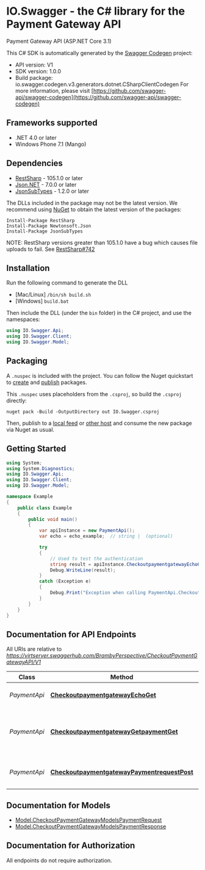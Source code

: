 # IO.Swagger - the C# library for the Payment Gateway API

Payment Gateway API (ASP.NET Core 3.1)

This C# SDK is automatically generated by the [Swagger Codegen](https://github.com/swagger-api/swagger-codegen) project:

- API version: V1
- SDK version: 1.0.0
- Build package: io.swagger.codegen.v3.generators.dotnet.CSharpClientCodegen
    For more information, please visit [https://github.com/swagger-api/swagger-codegen](https://github.com/swagger-api/swagger-codegen)

<a name="frameworks-supported"></a>
## Frameworks supported
- .NET 4.0 or later
- Windows Phone 7.1 (Mango)

<a name="dependencies"></a>
## Dependencies
- [RestSharp](https://www.nuget.org/packages/RestSharp) - 105.1.0 or later
- [Json.NET](https://www.nuget.org/packages/Newtonsoft.Json/) - 7.0.0 or later
- [JsonSubTypes](https://www.nuget.org/packages/JsonSubTypes/) - 1.2.0 or later

The DLLs included in the package may not be the latest version. We recommend using [NuGet](https://docs.nuget.org/consume/installing-nuget) to obtain the latest version of the packages:
```
Install-Package RestSharp
Install-Package Newtonsoft.Json
Install-Package JsonSubTypes
```

NOTE: RestSharp versions greater than 105.1.0 have a bug which causes file uploads to fail. See [RestSharp#742](https://github.com/restsharp/RestSharp/issues/742)

<a name="installation"></a>
## Installation
Run the following command to generate the DLL
- [Mac/Linux] `/bin/sh build.sh`
- [Windows] `build.bat`

Then include the DLL (under the `bin` folder) in the C# project, and use the namespaces:
```csharp
using IO.Swagger.Api;
using IO.Swagger.Client;
using IO.Swagger.Model;
```
<a name="packaging"></a>
## Packaging

A `.nuspec` is included with the project. You can follow the Nuget quickstart to [create](https://docs.microsoft.com/en-us/nuget/quickstart/create-and-publish-a-package#create-the-package) and [publish](https://docs.microsoft.com/en-us/nuget/quickstart/create-and-publish-a-package#publish-the-package) packages.

This `.nuspec` uses placeholders from the `.csproj`, so build the `.csproj` directly:

```
nuget pack -Build -OutputDirectory out IO.Swagger.csproj
```

Then, publish to a [local feed](https://docs.microsoft.com/en-us/nuget/hosting-packages/local-feeds) or [other host](https://docs.microsoft.com/en-us/nuget/hosting-packages/overview) and consume the new package via Nuget as usual.

<a name="getting-started"></a>
## Getting Started

```csharp
using System;
using System.Diagnostics;
using IO.Swagger.Api;
using IO.Swagger.Client;
using IO.Swagger.Model;

namespace Example
{
    public class Example
    {
        public void main()
        {
            var apiInstance = new PaymentApi();
            var echo = echo_example;  // string |  (optional) 

            try
            {
                // Used to test the authentication
                string result = apiInstance.CheckoutpaymentgatewayEchoGet(echo);
                Debug.WriteLine(result);
            }
            catch (Exception e)
            {
                Debug.Print("Exception when calling PaymentApi.CheckoutpaymentgatewayEchoGet: " + e.Message );
            }
        }
    }
}
```

<a name="documentation-for-api-endpoints"></a>
## Documentation for API Endpoints

All URIs are relative to *https://virtserver.swaggerhub.com/BrambyPerspective/CheckoutPaymentGatewayAPI/V1*

Class | Method | HTTP request | Description
------------ | ------------- | ------------- | -------------
*PaymentApi* | [**CheckoutpaymentgatewayEchoGet**](docs/PaymentApi.md#checkoutpaymentgatewayechoget) | **GET** /checkoutpaymentgateway/Echo | Used to test the authentication
*PaymentApi* | [**CheckoutpaymentgatewayGetpaymentGet**](docs/PaymentApi.md#checkoutpaymentgatewaygetpaymentget) | **GET** /checkoutpaymentgateway/getpayment | Gets a payment information of a particualr request request
*PaymentApi* | [**CheckoutpaymentgatewayPaymentrequestPost**](docs/PaymentApi.md#checkoutpaymentgatewaypaymentrequestpost) | **POST** /checkoutpaymentgateway/paymentrequest | Generates a payment request with the gateway

<a name="documentation-for-models"></a>
## Documentation for Models

 - [Model.CheckoutPaymentGatewayModelsPaymentRequest](docs/CheckoutPaymentGatewayModelsPaymentRequest.md)
 - [Model.CheckoutPaymentGatewayModelsPaymentResponse](docs/CheckoutPaymentGatewayModelsPaymentResponse.md)

<a name="documentation-for-authorization"></a>
## Documentation for Authorization

All endpoints do not require authorization.
